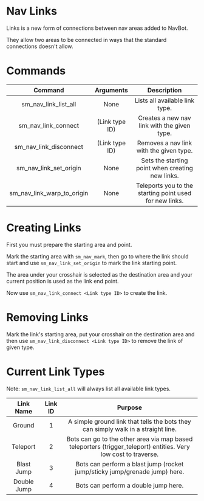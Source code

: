 # Nav Links

Links is a new form of connections between nav areas added to NavBot.

They allow two areas to be connected in ways that the standard connections doesn't allow.

# Commands

| Command | Arguments | Description |
|:---:|:---:|:---:|
| sm_nav_link_list_all | None | Lists all available link type. |
| sm_nav_link_connect | (Link type ID) | Creates a new nav link with the given type. |
| sm_nav_link_disconnect | (Link type ID) | Removes a nav link with the given type. |
| sm_nav_link_set_origin | None | Sets the starting point when creating new links. |
| sm_nav_link_warp_to_origin | None | Teleports you to the starting point used for new links. |

# Creating Links

First you must prepare the starting area and point.

Mark the starting area with `sm_nav_mark`, then go to where the link should start and use `sm_nav_link_set_origin` to mark the link starting point.

The area under your crosshair is selected as the destination area and your current position is used as the link end point.

Now use `sm_nav_link_connect <Link type ID>` to create the link.

# Removing Links

Mark the link's starting area, put your crosshair on the destination area and then use `sm_nav_link_disconnect <Link type ID>` to remove the link of given type.

# Current Link Types

Note: `sm_nav_link_list_all` will always list all available link types.

| Link Name | Link ID | Purpose |
|:---:|:---:|:---:|
| Ground | 1 | A simple ground link that tells the bots they can simply walk in a straight line. |
| Teleport | 2 | Bots can go to the other area via map based teleporters (trigger_teleport) entities. Very low cost to traverse. |
| Blast Jump | 3 | Bots can perform a blast jump (rocket jump/sticky jump/grenade jump) here. |
| Double Jump | 4 | Bots can perform a double jump here. |